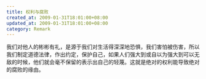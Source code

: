 ```yaml
---
title: 权利与腐败
created_at: 2009-01-31T18:01:00+08:00
updated_at: 2009-01-31T18:01:00+08:00
category: Remark
---
```


我们对他人的彬彬有礼，是源于我们对生活得深深地恐惧，我们害怕被伤害，所以我们制定道德法律，作出约定，保护自己，如果人们强大到或自以为强大到可以无敌的时候，他们就会毫不保留的表示出自己的轻蔑。这就是绝对的权利能导致绝对的腐败的缘由。
